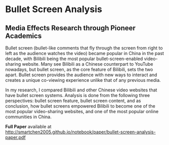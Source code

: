 # Bullet Screen Analysis

## Media Effects Research through Pioneer Academics

Bullet screen (bullet-like comments that fly through the screen from right to left as the audience watches the video) became popular in China in the past decade, with Bilibili being the most popular bullet-screen-enabled video-sharing website. Many see Bilibili as a Chinese counterpart to YouTube nowadays, but bullet screen, as the core feature of Bilibili, sets the two apart. Bullet screen provides the audience with new ways to interact and creates a unique co-viewing experience unlike that of any previous media.

In my research, I compared Bilibili and other Chinese video websites that have bullet screen systems. Analysis is done from the following three perspectives: bullet screen feature, bullet screen content, and as conclusion, how bullet screens empowered Bilibili to become one of the most popular video-sharing websites, and one of the most popular online communities in China.

**Full Paper** available at http://smartchen2005.github.io/notebook/paper/bullet-screen-analysis-paper.pdf
